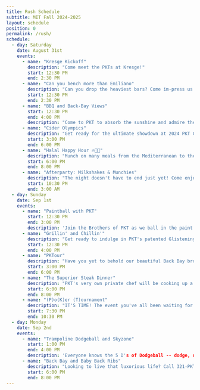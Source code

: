 ```yaml
---
title: Rush Schedule
subtitle: MIT Fall 2024-2025
layout: schedule
position: 0
permalink: /rush/
schedule:
  - day: Saturday
    date: August 31st
    events:
      - name: "Kresge Kickoff"
        description: "Come meet the PKTs at Kresge!"
        start: 12:30 PM
        end: 2:30 PM
      - name: "Can you bench more than Emiliano"
        description: "Can you drop the heaviest bars? Come im-press us on the bench and win a free fairlife :D"
        start: 12:30 PM
        end: 2:30 PM
      - name: "BBQ and Back-Bay Views"
        start: 12:30 PM
        end: 4:00 PM
        description: "Come to PKT to absorb the sunshine and admire the skyline. Meet the brothers, learn more about our community, and have some patented PKT burgers and glizzies at our BBQ and House Tours event!"
      - name: "Cider Olympics"
        description: "Get ready for the ultimate showdown at 2024 PKT Cider Olympics! We're bringing gallons of apple juice and our juiciest brothers to compete in games like pong and stack cup. Team up, face off, and see if you'll win gold (we have real gold medals)."
        start: 3:00 PM 
        end: 6:00 PM 
      - name: "Halal Happy Hour 🔥🤤😋"
        description: "Munch on many meals from the Mediterranean to the Middle East. You won't find any pork here - only gyros, goats, and good times with our Greek life 💯💯. Vegetarian Friendly ❗❗"
        start: 6:00 PM
        end: 8:00 PM
      - name: "Afterparty: Milkshakes & Munchies"
        description: "The night doesn't have to end just yet! Come enjoy some midnight desserts, including milkshakes, brownies, ice cream and cookies. Vibes included -- no purchase necessary."
        start: 10:30 PM
        end: 3:00 AM
  - day: Sunday
    date: Sep 1st
    events:
      - name: "Paintball with PKT"
        start: 12:30 PM
        end: 3:00 PM
        description: 'Join the Brothers of PKT as we ball in the paint at Boston's premier paintball arena.'
      - name: "Grillin' and Chillin'"
        description: "Get ready to indulge in PKT's patented Glistening Glizzies™️. It's not a hot dog it's a hawt dawg. Some call it the Michael Jordan of BBQ. The Bussin' Burger™️ (Scottie Pippen of BBQ) will also feature."
        start: 12:30 PM 
        end: 4:00 PM 
      - name: "PKTour"
        description: "Have you yet to behold our beautiful Back Bay brownstone? Call 321-PKT-LINE to come see the house and get to know the brothers of PKT."
        start: 3:00 PM 
        end: 6:00 PM 
      - name: "The Superior Steak Dinner"
        description: "PKT's very own private chef will be cooking up a steak dinner fit for royalty right before our annual Poker Tournament!"
        start: 6:00 PM 
        end: 8:00 PM 
      - name: "(P)o(K)er (T)ournament"
        description: "IT'S TIME! The event you've all been waiting for. Call 317-PKT-RIDE for an escort to the OG rush poker tournament. You'll have a chance at winning airpod pros, a brand new speaker, a fitbit, and more."
        start: 7:30 PM 
        end: 10:30 PM
  - day: Monday
    date: Sep 2nd
    events:
      - name: "Trampoline Dodgeball and Skyzone"
        start: 1:00 PM
        end: 4:00 PM
        description: 'Everyone knows the 5 D's of Dodgeball -- dodge, duck, dip, dive and dodge. We're adding in some F's -- fly, flip, fall.'
      - name: "Back Bay and Baby Back Ribs"
        description: "Looking to live that luxorious life? Call 321-PKT-LINE for a personal escort to a Back Bay mansion -- you'll find a gourmet meal waiting for you with michelin star service to boot."
        start: 6:00 PM
        end: 8:00 PM
---
```

